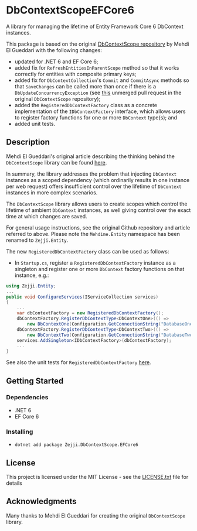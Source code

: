 # DbContextScopeEFCore6

A library for managing the lifetime of Entity Framework Core 6 DbContext instances.

This package is based on the original [DbContextScope repository](https://github.com/mehdime/DbContextScope) by Mehdi El Gueddari with the following changes:

- updated for .NET 6 and EF Core 6;
- added fix for `RefreshEntitiesInParentScope` method so that it works correctly for entities with composite primary keys;
- added fix for `DbContextCollection`'s `Commit` and `CommitAsync` methods so that `SaveChanges` can be called more than once if there is a `DbUpdateConcurrencyException` (see [this](https://github.com/mehdime/DbContextScope/pull/31) unmerged pull request in the original `DbContextScope` repository);
- added the `RegisteredDbContextFactory` class as a concrete implementation of the `IDbContextFactory` interface, which allows users to register factory functions for one or more `DbContext` type(s); and
- added unit tests.

## Description

Mehdi El Gueddari's original article describing the thinking behind the `DbContextScope` library can be found [here](https://mehdi.me/ambient-dbcontext-in-ef6/).

In summary, the library addresses the problem that injecting `DbContext` instances as a scoped dependency (which ordinarily results in one instance per web request) offers insufficient control over the lifetime of `DbContext` instances in more complex scenarios. 

The `DbContextScope` library allows users to create scopes which control the lifetime of ambient `DbContext` instances, as well giving control over the exact time at which changes are saved.

For general usage instructions, see the original Github repository and article referred to above. Please note the `Mehdime.Entity` namespace has been renamed to `Zejji.Entity`.

The new `RegisteredDbContextFactory` class can be used as follows:

- In `Startup.cs`, register a `RegisteredDbContextFactory` instance as a singleton and register one or more `DbContext` factory functions on that instance, e.g.:
``` csharp
using Zejji.Entity;
...
public void ConfigureServices(IServiceCollection services)
{
    ...
    var dbContextFactory = new RegisteredDbContextFactory();
    dbContextFactory.RegisterDbContextType<DbContextOne>(() =>
        new DbContextOne(Configuration.GetConnectionString("DatabaseOne")));
    dbContextFactory.RegisterDbContextType<DbContextTwo>(() =>
        new DbContextTwo(Configuration.GetConnectionString("DatabaseTwo")));
    services.AddSingleton<IDbContextFactory>(dbContextFactory);
    ...
}
```

See also the unit tests for `RegisteredDbContextFactory` [here](./DbContextScope.Tests/RegisteredDbContextFactoryTests.cs).

## Getting Started

### Dependencies

- .NET 6
- EF Core 6

### Installing

- `dotnet add package Zejji.DbContextScope.EFCore6`

## License

This project is licensed under the MIT License - see the [LICENSE.txt](./DbContextScope/LICENSE.txt) file for details

## Acknowledgments

Many thanks to Mehdi El Gueddari for creating the original `DbContextScope` library.
